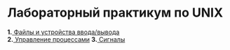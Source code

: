 # Лабораторный практикум по UNIX
**1.**[ Файлы и устройства ввода/вывода](https://github.com/archi144/Lab_Unix/tree/master/Lab1)     
**2.**[ Управление процессами](https://github.com/archi144/Lab_Unix/tree/master/Lab2)
**3.**[ Сигналы](https://github.com/archi144/Lab_Unix/tree/master/Lab3)
